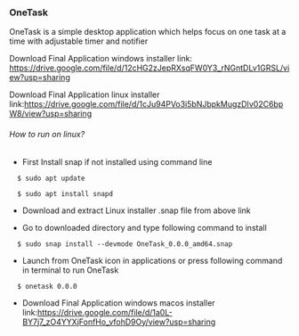 ### OneTask

OneTask is a simple desktop application which helps focus on one task at a time with adjustable timer and notifier

Download Final Application windows installer link: https://drive.google.com/file/d/12cHG2zJepRXsqFW0Y3_rNGntDLv1GRSL/view?usp=sharing

Download Final Application linux installer link:https://drive.google.com/file/d/1cJu94PVo3i5bNJbpkMugzDIv02C6bpW8/view?usp=sharing



###### How to run on linux?

* First Install snap if not installed using command line

```shell
  $ sudo apt update
  
  $ sudo apt install snapd
  ```


* Download and extract Linux installer .snap file from above link


* Go to downloaded directory and type following command to install

```shell
  $ sudo snap install --devmode OneTask_0.0.0_amd64.snap 
  ```
* Launch from OneTask icon in applications or press following command in terminal to run OneTask

```shell
  $ onetask 0.0.0
  ```


* Download Final Application windows macos installer link:https://drive.google.com/file/d/1a0L-BY7j7_zO4YYXjFonfHo_vfohD9Oy/view?usp=sharing


